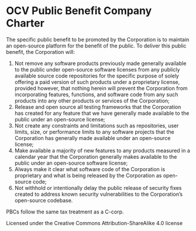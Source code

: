 # OCV Public Benefit Company Charter

The specific public benefit to be promoted by the Corporation is to maintain an open-source platform for the benefit of the public. To deliver this public benefit, the Corporation will: 

1. Not remove any software products previously made generally available to the public under open-source software licenses from any publicly available source code repositories for the specific purpose of solely offering a paid version of such products under a proprietary license, provided however, that nothing herein will prevent the Corporation from incorporating features, functions, and software code from any such products into any other products or services of the Corporation;
1. Release and open source all testing frameworks that the Corporation has created for any feature that we have generally made available to the public under an open-source license;
1. Not create any constraints and limitations such as repositories, user limits, size, or performance limits to any software projects that the Corporation has generally made available under an open-source license;
1. Make available a majority of new features to any products measured in a calendar year that the Corporation generally makes available to the public under an open-source software license;
1. Always make it clear what software code of the Corporation is proprietary and what is being released by the Corporation as open-source code;
1. Not withhold or intentionally delay the public release of security fixes created to address known security vulnerabilities to the Corporation’s open-source codebase.

PBCs follow the same tax treatment as a C-corp. 

Licensed under the Creative Commons Attribution-ShareAlike 4.0 license
